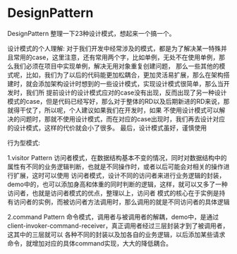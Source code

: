 # DesignPattern
DesignPattern
整理一下23种设计模式，想起来一个搞一个。

设计模式的个人理解:
对于我们开发中经常涉及的模式，都是为了解决某一特殊并且常用的case，这里注意，还有常用两个字，比如单例，无处不在使用单例，那么我们必须在项目中实现单例，解决无用对象重复创建问题，
那么一些其他的模式呢，比如，我们为了以后的代码能更加松耦合，更加灵活易扩展，那么在架构搭建时，就会添加架构设计时想到的一些设计模式，实现设计模式很简单，那么当开发时，我们所
提前设计的设计模式应对的case没有出现，反而出现了另一种设计模式的case，但是代码已经写好，那么对于整体的RD以及后期新进的RD来说，那就得干仗了，所以呢，个人建议如果我们在开发时，如果
不使用设计模式可以解决的问题时，那就不使用设计模式，而在对应的case出现时，我们再去设计对应的设计模式，这样的代价就会小了很多。
最后，设计模式虽好，谨慎使用

行为型模式:

1.visitor Pattern 访问者模式，在数据结构基本不变的情况，同时对数据结构中的属性有不同的业务逻辑判断，也就是不同操作时，或者以后可能会对相关的操作进行扩展，这时可以使用
访问者模式，设计不同的访问者来进行业务逻辑的封装，demo中的，也可以添加身高和体重的同时判断的逻辑，这样，就可以又多了一种访问者，也就是访问者模式的优点，整理以上，访问者
模式的核心在于实例是持有访问者的实例，而被访问者方法调用时，那么调用的就是不同访问者的具体逻辑

2.command Pattern 命令模式，调用者与被调用者的解耦，demo中，是通过client-invoker-command-receiver，真正调用者经过三层封装才到了被调用者，这其中的三层就可以
各种不同的封装以及加各自的业务逻辑，以后添加某些请求命令，就增加对应的具体command实现，大大的降低耦合。
